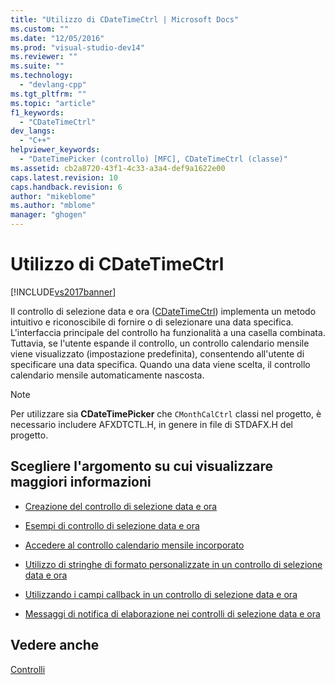 ```yaml
---
title: "Utilizzo di CDateTimeCtrl | Microsoft Docs"
ms.custom: ""
ms.date: "12/05/2016"
ms.prod: "visual-studio-dev14"
ms.reviewer: ""
ms.suite: ""
ms.technology: 
  - "devlang-cpp"
ms.tgt_pltfrm: ""
ms.topic: "article"
f1_keywords: 
  - "CDateTimeCtrl"
dev_langs: 
  - "C++"
helpviewer_keywords: 
  - "DateTimePicker (controllo) [MFC], CDateTimeCtrl (classe)"
ms.assetid: cb2a8720-43f1-4c33-a3a4-def9a1622e00
caps.latest.revision: 10
caps.handback.revision: 6
author: "mikeblome"
ms.author: "mblome"
manager: "ghogen"
---
```

# Utilizzo di CDateTimeCtrl
[!INCLUDE[vs2017banner](../assembler/inline/includes/vs2017banner.md)]

Il controllo di selezione data e ora \([CDateTimeCtrl](../mfc/reference/cdatetimectrl-class.md)\) implementa un metodo intuitivo e riconoscibile di fornire o di selezionare una data specifica.  L'interfaccia principale del controllo ha funzionalità a una casella combinata.  Tuttavia, se l'utente espande il controllo, un controllo calendario mensile viene visualizzato \(impostazione predefinita\), consentendo all'utente di specificare una data specifica.  Quando una data viene scelta, il controllo calendario mensile automaticamente nascosta.  
  
> [!NOTE]
>  Per utilizzare sia **CDateTimePicker** che `CMonthCalCtrl` classi nel progetto, è necessario includere AFXDTCTL.H, in genere in file di STDAFX.H del progetto.  
  
## Scegliere l'argomento su cui visualizzare maggiori informazioni  
  
-   [Creazione del controllo di selezione data e ora](../mfc/creating-the-date-and-time-picker-control.md)  
  
-   [Esempi di controllo di selezione data e ora](../mfc/date-and-time-picker-control-examples.md)  
  
-   [Accedere al controllo calendario mensile incorporato](../mfc/accessing-the-embedded-month-calendar-control.md)  
  
-   [Utilizzo di stringhe di formato personalizzate in un controllo di selezione data e ora](../mfc/using-custom-format-strings-in-a-date-and-time-picker-control.md)  
  
-   [Utilizzando i campi callback in un controllo di selezione data e ora](../mfc/using-callback-fields-in-a-date-and-time-picker-control.md)  
  
-   [Messaggi di notifica di elaborazione nei controlli di selezione data e ora](../mfc/processing-notification-messages-in-date-and-time-picker-controls.md)  
  
## Vedere anche  
 [Controlli](../mfc/controls-mfc.md)